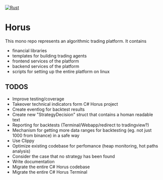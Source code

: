 [![Rust](https://github.com/int0x81/horus_rust_/actions/workflows/rust.yml/badge.svg)](https://github.com/int0x81/horus_edge/actions/workflows/rust.yml)

# Horus
This mono repo represents an algorithmic trading platform.
It contains
- financial libraries
- templates for building trading agents
- frontend services of the platform
- backend services of the platform
- scripts for setting up the entire platform on linux

## TODOS
- Improve testing/coverage
- Takeover technical indicators form C# Horus project
- Create eventlog for backtest results
- Create new "StrategyDecision" struct that contains a homan readable text
- Reporting for backtests (Terminal/Webapp/redirect to tradingview?)
- Mechanism for getting more data ranges for backtesting (eg. not just 1000 from binance) in a safe way
- Use Clippy
- Optimize existing codebase for perfomance (heap monitoring, hot paths analysis)
- Consider the case that no strategy has been found
- Write documentation
- Migrate the entire C# Horus codebase
- Migrate the entire C# Horus Terminal
